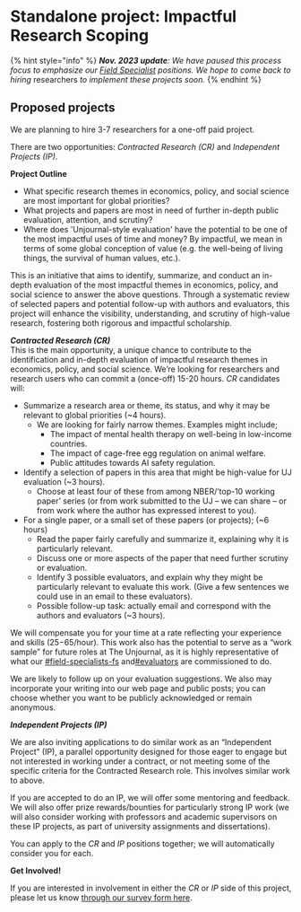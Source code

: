 # Standalone project: Impactful Research Scoping

{% hint style="info" %}
_**Nov. 2023 update**: We have paused this process focus to emphasize our_ [_Field Specialist_](../../organizational-roles-and-responsibilities.md#field-specialists-fs) _positions. We hope to come back to hiring_ researchers _to implement these projects soon._&#x20;
{% endhint %}

## Proposed projects

We are planning to hire 3-7 researchers for a one-off paid project.&#x20;

There are two opportunities: _Contracted Research (CR)_ and _Independent Projects (IP)_.

**Project Outline**

* What specific research themes in economics, policy, and social science are most important for global priorities?&#x20;
* What projects and papers are most in need of further in-depth public evaluation, attention, and scrutiny?&#x20;
* Where does 'Unjournal-style evaluation' have the potential to be one of the most impactful uses of time and money? By impactful, we mean in terms of some global conception of value (e.g. the well-being of living things, the survival of human values, etc.).

This is an initiative that aims to identify, summarize, and conduct an in-depth evaluation of the most impactful themes in economics, policy, and social science to answer the above questions. Through a systematic review of selected papers and potential follow-up with authors and evaluators, this project will enhance the visibility, understanding, and scrutiny of high-value research, fostering both rigorous and impactful scholarship.&#x20;

_**Contracted Research (CR)**_\
This is the main opportunity, a unique chance to contribute to the identification and in-depth evaluation of impactful research themes in economics, policy, and social science. We’re looking for researchers and research users who can commit a (once-off) 15-20 hours. _CR_ candidates will:

* Summarize a research area or theme, its status, and why it may be relevant to global priorities (\~4 hours).
  * We are looking for fairly narrow themes. Examples might include;&#x20;
    * The impact of mental health therapy on well-being in low-income countries.&#x20;
    * The impact of cage-free egg regulation on animal welfare.
    * Public attitudes towards AI safety regulation.
* Identify a selection of papers in this area that might be high-value for UJ evaluation (\~3 hours).
  * Choose at least four of these from among NBER/’top-10 working paper’ series (or from work submitted to the UJ – we can share – or from work where the author has expressed interest to you).
* For a single paper, or a small set of these papers (or projects); (\~6 hours)
  * Read the paper fairly carefully and summarize it, explaining why it is particularly relevant.
  * Discuss one or more aspects of the paper that need further scrutiny or evaluation.
  * Identify 3 possible evaluators, and explain why they might be particularly relevant to evaluate this work. (Give a few sentences we could use in an email to these evaluators).
  * Possible follow-up task: actually email and correspond with the authors and evaluators (\~3 hours).

We will compensate you for your time at a rate reflecting your experience and skills ($25-$65/hour). This work also has the potential to serve as a “work sample” for future roles at The Unjournal, as it is highly representative of what our [#field-specialists-fs](../#field-specialists-fs "mention") and[#evaluators](../#evaluators "mention") are commissioned to do.&#x20;

We are likely to follow up on your evaluation suggestions. We also may incorporate your writing into our web page and public posts; you can choose whether you want to be publicly acknowledged or remain anonymous.

_**Independent Projects (IP)**_

We are also inviting applications to do similar work as an “Independent Project” (IP), a parallel opportunity designed for those eager to engage but not interested in working under a contract, or not meeting some of the specific criteria for the Contracted Research role. This involves similar work to above.

If you are accepted to do an IP, we will offer some mentoring and feedback. We will also offer prize rewards/bounties for particularly strong IP work (we will also consider working with professors and academic supervisors on these IP projects, as part of university assignments and dissertations).

You can apply to the _CR_ and _IP_ positions together; we will automatically consider you for each.

**Get Involved!**

If you are interested in involvement in either the _CR_ or _IP_ side of this project, please let us know [through our survey form here](https://airtable.com/appbPYEw9nURln7Qg/shrxGwooWtwZqY8cd).
